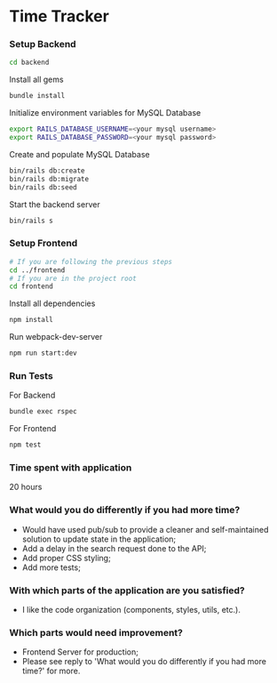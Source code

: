 # Time Tracker

### Setup Backend

```bash
cd backend
```

Install all gems

```bash
bundle install
```

Initialize environment variables for MySQL Database

```bash
export RAILS_DATABASE_USERNAME=<your mysql username>
export RAILS_DATABASE_PASSWORD=<your mysql password>
```
Create and populate MySQL Database

```bash
bin/rails db:create
bin/rails db:migrate
bin/rails db:seed
```
Start the backend server

```bash
bin/rails s
```

### Setup Frontend

```bash
# If you are following the previous steps
cd ../frontend
# If you are in the project root
cd frontend
```

Install all dependencies

```bash
npm install
```

Run webpack-dev-server

```bash
npm run start:dev
```

### Run Tests

For Backend

```bash
bundle exec rspec
```

For Frontend

```bash
npm test
```

### Time spent with application

20 hours

### What would you do differently if you had more time?

- Would have used pub/sub to provide a cleaner and self-maintained solution to
  update state in the application;
- Add a delay in the search request done to the API;
- Add proper CSS styling;
- Add more tests;

### With which parts of the application are you satisfied?

- I like the code organization (components, styles, utils, etc.).

### Which parts would need improvement?

- Frontend Server for production;
- Please see reply to 'What would you do differently if you had more time?' for
  more.
